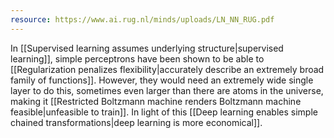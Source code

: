 ```yaml
---
resource: https://www.ai.rug.nl/minds/uploads/LN_NN_RUG.pdf
---
```


In [[Supervised learning assumes underlying structure|supervised learning]], simple perceptrons have been shown to be able to [[Regularization penalizes flexibility|accurately describe an extremely broad family of functions]]. However, they would need an extremely wide single layer to do this, sometimes even larger than there are atoms in the universe, making it [[Restricted Boltzmann machine renders Boltzmann machine feasible|unfeasible to train]]. In light of this [[Deep learning enables simple chained transformations|deep learning is more economical]].